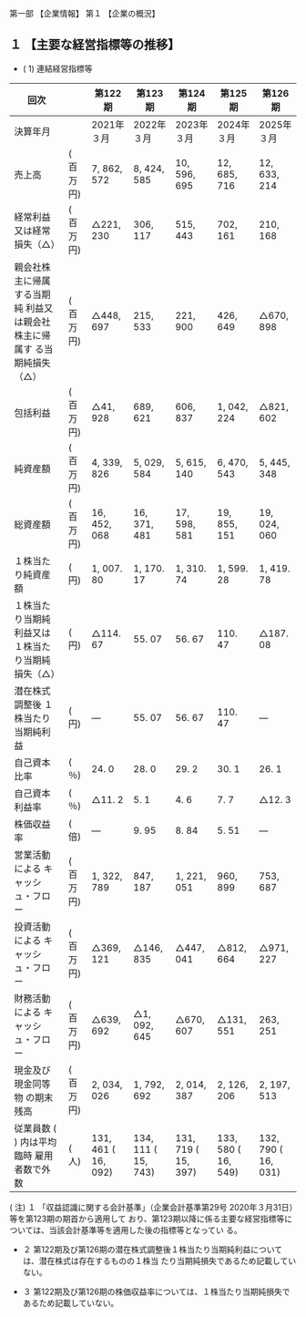 第一部 【企業情報】 第１ 【企業の概況】

## １ 【主要な経営指標等の推移】

* ( 1) 連結経営指標等

| 回次 ||第122期 |第123期 |第124期 |第125期 |第126期 |
| --- | --- | --- | --- | --- | --- | --- |
| 決算年月 ||2021年３月 |2022年３月 |2023年３月 |2024年３月 |2025年３月 |
| 売上高 |( 百万円) |7, 862, 572 |8, 424, 585 |10, 596, 695 |12, 685, 716 |12, 633, 214 |
| 経常利益又は経常損失（△） |( 百万円) |△221, 230 |306, 117 |515, 443 |702, 161 |210, 168 |
| 親会社株主に帰属する当期純 利益又は親会社株主に帰属す る当期純損失（△） |( 百万円) |△448, 697 |215, 533 |221, 900 |426, 649 |△670, 898 |
| 包括利益 |( 百万円) |△41, 928 |689, 621 |606, 837 |1, 042, 224 |△821, 602 |
| 純資産額 |( 百万円) |4, 339, 826 |5, 029, 584 |5, 615, 140 |6, 470, 543 |5, 445, 348 |
| 総資産額 |( 百万円) |16, 452, 068 |16, 371, 481 |17, 598, 581 |19, 855, 151 |19, 024, 060 |
| １株当たり純資産額 |( 円) |1, 007. 80 |1, 170. 17 |1, 310. 74 |1, 599. 28 |1, 419. 78 |
| １株当たり当期純利益又は １株当たり当期純損失（△） |( 円) |△114. 67 |55. 07 |56. 67 |110. 47 |△187. 08 |
| 潜在株式調整後 １株当たり当期純利益 |( 円) |― |55. 07 |56. 67 |110. 47 |― |
| 自己資本比率 |( ％) |24. 0 |28. 0 |29. 2 |30. 1 |26. 1 |
| 自己資本利益率 |( ％) |△11. 2 |5. 1 |4. 6 |7. 7 |△12. 3 |
| 株価収益率 |( 倍) |― |9. 95 |8. 84 |5. 51 |― |
| 営業活動による キャッシュ・フロー |( 百万円) |1, 322, 789 |847, 187 |1, 221, 051 |960, 899 |753, 687 |
| 投資活動による キャッシュ・フロー |( 百万円) |△369, 121 |△146, 835 |△447, 041 |△812, 664 |△971, 227 |
| 財務活動による キャッシュ・フロー |( 百万円) |△639, 692 |△1, 092, 645 |△670, 607 |△131, 551 |263, 251 |
| 現金及び現金同等物 の期末残高 |( 百万円) |2, 034, 026 |1, 792, 692 |2, 014, 387 |2, 126, 206 |2, 197, 513 |
| 従業員数 ( ) 内は平均臨時 雇用者数で外数 |( 人) |131, 461 ( 16, 092) |134, 111 ( 15, 743) |131, 719 ( 15, 397) |133, 580 ( 16, 549) |132, 790 ( 16, 031) |

( 注) １ 「収益認識に関する会計基準」（企業会計基準第29号 2020年３月31日）等を第123期の期首から適用して おり、第123期以降に係る主要な経営指標等については、当該会計基準等を適用した後の指標等となってい る。

* ２ 第122期及び第126期の潜在株式調整後１株当たり当期純利益については、潜在株式は存在するものの１株当 たり当期純損失であるため記載していない。

* ３ 第122期及び第126期の株価収益率については、１株当たり当期純損失であるため記載していない。
